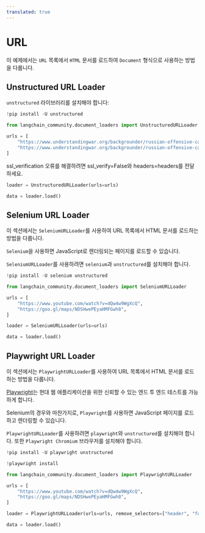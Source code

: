 ```yaml
---
translated: true
---
```


# URL

이 예제에서는 `URL` 목록에서 `HTML` 문서를 로드하여 `Document` 형식으로 사용하는 방법을 다룹니다.

## Unstructured URL Loader

`unstructured` 라이브러리를 설치해야 합니다:

```python
!pip install -U unstructured
```

```python
from langchain_community.document_loaders import UnstructuredURLLoader
```

```python
urls = [
    "https://www.understandingwar.org/backgrounder/russian-offensive-campaign-assessment-february-8-2023",
    "https://www.understandingwar.org/backgrounder/russian-offensive-campaign-assessment-february-9-2023",
]
```

ssl_verification 오류를 해결하려면 ssl_verify=False와 headers=headers를 전달하세요.

```python
loader = UnstructuredURLLoader(urls=urls)
```

```python
data = loader.load()
```

## Selenium URL Loader

이 섹션에서는 `SeleniumURLLoader`를 사용하여 URL 목록에서 HTML 문서를 로드하는 방법을 다룹니다.

`Selenium`을 사용하면 JavaScript로 렌더링되는 페이지를 로드할 수 있습니다.

`SeleniumURLLoader`를 사용하려면 `selenium`과 `unstructured`를 설치해야 합니다.

```python
!pip install -U selenium unstructured
```

```python
from langchain_community.document_loaders import SeleniumURLLoader
```

```python
urls = [
    "https://www.youtube.com/watch?v=dQw4w9WgXcQ",
    "https://goo.gl/maps/NDSHwePEyaHMFGwh8",
]
```

```python
loader = SeleniumURLLoader(urls=urls)
```

```python
data = loader.load()
```

## Playwright URL Loader

이 섹션에서는 `PlaywrightURLLoader`를 사용하여 URL 목록에서 HTML 문서를 로드하는 방법을 다룹니다.

[Playwright](https://playwright.dev/)는 현대 웹 애플리케이션을 위한 신뢰할 수 있는 엔드 투 엔드 테스트를 가능하게 합니다.

Selenium의 경우와 마찬가지로, `Playwright`를 사용하면 JavaScript 페이지를 로드하고 렌더링할 수 있습니다.

`PlaywrightURLLoader`를 사용하려면 `playwright`와 `unstructured`를 설치해야 합니다. 또한 `Playwright Chromium` 브라우저를 설치해야 합니다.

```python
!pip install -U playwright unstructured
```

```python
!playwright install
```

```python
from langchain_community.document_loaders import PlaywrightURLLoader
```

```python
urls = [
    "https://www.youtube.com/watch?v=dQw4w9WgXcQ",
    "https://goo.gl/maps/NDSHwePEyaHMFGwh8",
]
```

```python
loader = PlaywrightURLLoader(urls=urls, remove_selectors=["header", "footer"])
```

```python
data = loader.load()
```
